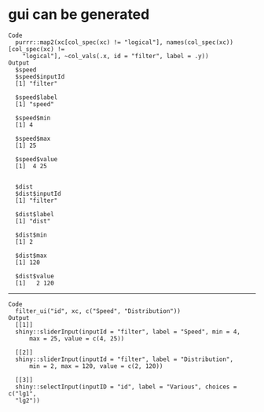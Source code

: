 # gui can be generated

    Code
      purrr::map2(xc[col_spec(xc) != "logical"], names(col_spec(xc))[col_spec(xc) !=
        "logical"], ~col_vals(.x, id = "filter", label = .y))
    Output
      $speed
      $speed$inputId
      [1] "filter"
      
      $speed$label
      [1] "speed"
      
      $speed$min
      [1] 4
      
      $speed$max
      [1] 25
      
      $speed$value
      [1]  4 25
      
      
      $dist
      $dist$inputId
      [1] "filter"
      
      $dist$label
      [1] "dist"
      
      $dist$min
      [1] 2
      
      $dist$max
      [1] 120
      
      $dist$value
      [1]   2 120
      
      

---

    Code
      filter_ui("id", xc, c("Speed", "Distribution"))
    Output
      [[1]]
      shiny::sliderInput(inputId = "filter", label = "Speed", min = 4, 
          max = 25, value = c(4, 25))
      
      [[2]]
      shiny::sliderInput(inputId = "filter", label = "Distribution", 
          min = 2, max = 120, value = c(2, 120))
      
      [[3]]
      shiny::selectInput(inputID = "id", label = "Various", choices = c("lg1", 
      "lg2"))
      

